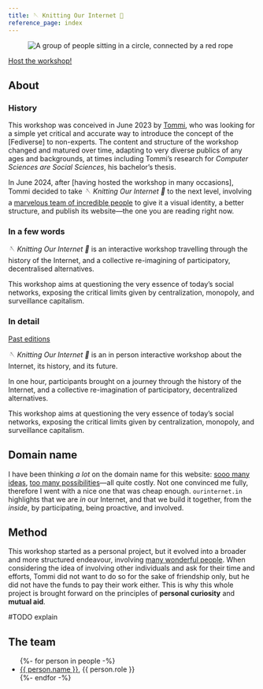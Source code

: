 ```yaml
---
title: 🪡 Knitting Our Internet 🧶
reference_page: index
---
```


<figure>
	<img src='{{ site.image }}' alt='A group of people sitting in a circle, connected by a red rope'>
</figure>

<div class='flex'>
	<a class='button' href='/knit/'>Host the workshop!</a>
</div>

## About

### History

This workshop was conceived in June 2023 by [Tommi](https://tommi.space 'The virtual representation of Tommi’s mind'), who was looking for a simple yet critical and accurate way to introduce the concept of the [Fediverse] to non-experts. The content and structure of the workshop changed and matured over time, adapting to very diverse publics of any ages and backgrounds, at times including Tommi’s research for <cite>Computer Sciences are Social Sciences</cite>, his bachelor’s thesis.

In June 2024, after [having hosted the workshop in many occasions], Tommi decided to take <cite>🪡 Knitting Our Internet 🧶</cite> to the next level, involving a [marvelous team of incredible people](#the-team) to give it a visual identity, a better structure, and publish its website—the one you are reading right now.

### In a few words

<cite>🪡 Knitting Our Internet 🧶</cite> is an interactive workshop travelling through the history of the Internet, and a collective re-imagining of participatory, decentralised alternatives.

This workshop aims at questioning the very essence of today’s social networks, exposing the critical limits given by centralization, monopoly, and surveillance capitalism.

### In detail
<div class='flex'>
	<a class='yellow button' href='/events/' title='All the occasions when the workshop was hosted'>Past editions</a>
</div>

<cite>🪡 Knitting Our Internet 🧶</cite> is an in person interactive workshop about the Internet, its history, and its future.

In one hour, participants brought on a journey through the history of the Internet, and a collective re-imagination of participatory, decentralized alternatives.

This workshop aims at questioning the very essence of today’s social networks, exposing the critical limits given by centralization, monopoly, and surveillance capitalism.

## Domain name

I have been thinking *a lot* on the domain name for this website: [sooo many ideas](https://github.com/xplosionmind/ournet/issues/8 '🤔 Are we sure about the domain name? – issue #8 in xplosionmind/ournet on GitHub'), [too many possibilities](https://shop.gandi.net/en/domain/suggest?search=ourinternet 'Search “ourinternet” in Gandi Shop')—all quite costly. Not one convinced me fully, therefore I went with a nice one that was cheap enough. `ourinternet.in` highlights that we are *in* our Internet, and that we build it together, from the *inside*, by participating, being proactive, and involved.

## Method

This workshop started as a personal project, but it evolved into a broader and more structured endeavour, involving [many wonderful people](#team). When considering the idea of involving other individuals and ask for their time and efforts, Tommi did not want to do so for the sake of friendship only, but he did not have the funds to pay their work either. This is why this whole project is brought forward on the principles of **personal curiosity** and **mutual aid**.

#TODO explain

## The team

<ul>
	{%- for person in people -%}
		<li>
			<a href='{{ person.url }}'>{{ person.name }}</a>, 
			{{ person.role }}
		</li>
	{%- endfor -%}
</ul>

